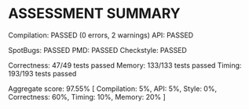# ASSESSMENT SUMMARY

Compilation:  PASSED (0 errors, 2 warnings)
API:          PASSED

SpotBugs:     PASSED
PMD:          PASSED
Checkstyle:   PASSED

Correctness:  47/49 tests passed
Memory:       133/133 tests passed
Timing:       193/193 tests passed

Aggregate score: 97.55%
[ Compilation: 5%, API: 5%, Style: 0%, Correctness: 60%, Timing: 10%, Memory: 20% ]